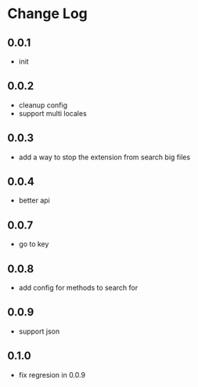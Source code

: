 # Change Log

## 0.0.1

- init

## 0.0.2

- cleanup config
- support multi locales

## 0.0.3

- add a way to stop the extension from search big files

## 0.0.4

- better api

## 0.0.7

- go to key

## 0.0.8

- add config for methods to search for

## 0.0.9

- support json

## 0.1.0

- fix regresion in 0.0.9
